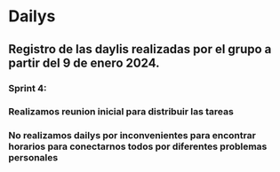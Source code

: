 # Dailys

## Registro de las daylis realizadas por el grupo a partir del 9 de enero 2024.


### Sprint 4:
###    Realizamos reunion inicial para distribuir las tareas 
###    No realizamos dailys por inconvenientes para encontrar horarios para conectarnos todos por diferentes problemas personales
